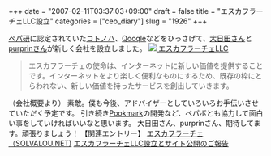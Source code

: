 +++
date = "2007-02-11T03:37:03+09:00"
draft = false
title = "エスカフラーチェLLC設立"
categories = ["ceo_diary"]
slug = "1926"
+++

<a href="http://paperboy.co.jp/next" target="_blank">ペパ研</a>に認定されていた<a href="http://kotonoha.cc" target="_blank">コトノハ</a>、<a href="http://qooqle.jp" target="_blank">Qooqle</a>などをひっさげて、<a href="http://solvalou.net/" target="_blank">大日田さん</a>と<a href="http://purpr.in/blog/" target="_blank">purprinさん</a>が新しく会社を設立しました。
<a href="http://www.escafrace.co.jp/" target="_blank"><img src="http://purpr.in/blog/images/entry/191/1.png">
エスカフラーチェLLC</a>
<blockquote>エスカフラーチェの使命は、インターネットに新しい価値を提供することです。インターネットをより楽しく便利なものにするため、既存の枠にとらわれない、新しい価値を持ったサービスを創出していきます。</blockquote>（会社概要より）
素敵。僕も今後、アドバイザーとしていろいろお手伝いさせていただく予定です。
引き続き<a href="http://pookmark.jp" target="_blank">Pookmark</a>の開発など、ペパボとも協力して面白い事をしていければいいなと思います。
大日田さん、purprinさん、期待してます。頑張りましょう！
【関連エントリー】
<a href="http://solvalou.net/2007/02/post_57.html" target="_blank">エスカフラーチェ（SOLVALOU.NET)</a>
<a href="http://purpr.in/blog/log/07/02/05/0932" target="_blank">エスカフラーチェLLC設立とサイト公開のご報告</a>
